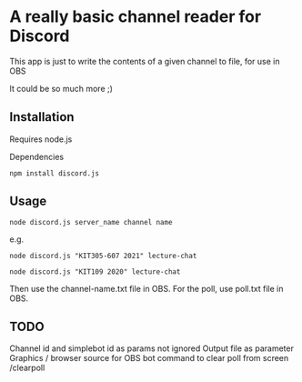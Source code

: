 # A really basic channel reader for Discord
This app is just to write the contents of a given channel to file, for use in OBS

It could be so much more ;)

## Installation
Requires node.js

Dependencies

`npm install discord.js`

## Usage
`node discord.js server_name channel name`

e.g.

`node discord.js "KIT305-607 2021" lecture-chat`

`node discord.js "KIT109 2020" lecture-chat`

Then use the channel-name.txt file in OBS.
For the poll, use poll.txt file in OBS.

## TODO
Channel id and simplebot id as params not ignored
Output file as parameter
Graphics / browser source for OBS
bot command to clear poll from screen /clearpoll